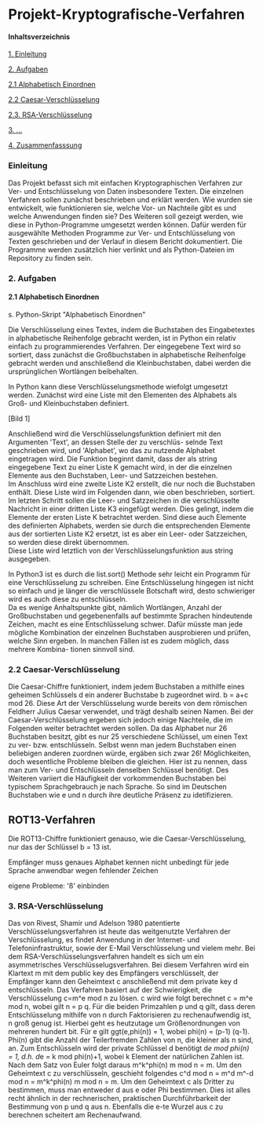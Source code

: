 # Projekt-Kryptografische-Verfahren

#### **Inhaltsverzeichnis**
[1. Einleitung](#Einl)

[2. Aufgaben](#Auf)

[2.1 Alphabetisch Einordnen](#Alph)

[2.2 Caesar-Verschlüsselung](#Cae)

[2.3. RSA-Verschlüsselung](#RSA)

[3. ...](#...)

[4. Zusammenfasssung](#Zusam)

### Einleitung<a name="Einl"></a>

Das Projekt befasst sich mit einfachen Kryptographischen Verfahren zur Ver- und Entschlüsselung von Daten insbesondere Texten. Die einzelnen Verfahren sollen zunächst beschrieben und erklärt werden. Wie wurden sie entwickelt, wie funktionieren sie, welche Vor- un Nachteile gibt es und welche Anwendungen finden sie?
Des Weiteren soll gezeigt werden, wie diese in Python-Programme umgesetzt werden können. Dafür werden für ausgewählte Methoden Programme zur Ver- und Entschlüsselung von Texten geschrieben und der Verlauf in diesem Bericht dokumentiert. Die Programme werden zusätzlich hier verlinkt und als Python-Dateien im Repository zu finden sein. 


### 2. Aufgaben<a name="Auf"></a>

#### 2.1 Alphabetisch Einordnen<a name="Aph"></a>

s. Python-Skript "Alphabetisch Einordnen"

Die Verschlüsselung eines Textes, indem die Buchstaben des Eingabetextes in alphabetische Reihenfolge gebracht werden, ist
in Python ein relativ einfach zu programmierendes Verfahren. Der eingegebene Text wird so sortiert, dass zunächst die 
Großbuchstaben in alphabetische Reihenfolge gebracht werden und anschließend die Kleinbuchstaben, dabei werden die
ursprünglichen Wortlängen beibehalten.<br />

In Python kann diese Verschlüsselungsmethode wiefolgt umgesetzt werden. Zunächst wird eine Liste mit den Elementen des
Alphabets als Groß- und Kleinbuchstaben definiert.<br>

[Bild 1] <br />

Anschließend wird die Verschlüsselungsfunktion definiert mit den Argumenten 'Text', an dessen Stelle der zu verschlüs-
selnde Text geschrieben wird, und 'Alphabet', wo das zu nutzende Alphabet eingetragen wird.
Die Funktion beginnt damit, dass der als string eingegebene Text zu einer Liste K gemacht wird, in der die einzelnen 
Elemente aus den Buchstaben, Leer- und Satzzeichen bestehen.<br>
Im Anschluss wird eine zweite Liste K2 erstellt, die nur noch die Buchstaben enthält.
Diese Liste wird im Folgenden dann, wie oben beschrieben, sortiert. Im letzten Schritt sollen die Leer- und Satzzeichen in
die verschlüsselte Nachricht in einer dritten Liste K3 eingefügt werden. Dies gelingt, indem die Elemente der ersten Liste
K betrachtet werden. Sind diese auch Elemente des definierten Alphabets, werden sie durch die entsprechenden Elemente aus
der sortierten Liste K2 ersetzt, ist es aber ein Leer- oder Satzzeichen, so werden diese direkt übernommen.<br> 
Diese Liste wird letztlich von der Verschlüsselungsfunktion aus string ausgegeben.<br />

In Python3 ist es durch die list.sort() Methode sehr leicht ein Programm für eine Verschlüsselung zu schreiben. Eine
Entschlüsselung hingegen ist nicht so einfach und je länger die verschlüssele Botschaft wird, desto schwieriger wird es 
auch diese zu entschlüsseln. <br>
Da es wenige Anhaltspunkte gibt, nämlich Wortlängen, Anzahl der Großbuchstaben und gegebenenfalls auf bestimmte Sprachen
hindeutende Zeichen, macht es eine Entschlüsselung schwer. Dafür müsste man jede mögliche Kombination der einzelnen 
Buchstaben ausprobieren und prüfen, welche Sinn ergeben. In manchen Fällen ist es zudem möglich, dass mehrere Kombina-
tionen sinnvoll sind.


### 2.2 Caesar-Verschlüsselung<a name="Cae"></a>

Die Caesar-Chiffre funktioniert, indem jedem Buchstaben a mithilfe eines geheimen Schlüssels d ein
anderer Buchstabe b zugeordnet wird.
b = a+c mod 26.
Diese Art der Verschlüsselung wurde bereits von dem römischen Feldherr Julius Caesar verwendet,
und trägt deshalb seinen Namen.
Bei der Caesar-Verschlüsselung ergeben sich jedoch einige Nachteile, die im Folgenden weiter
betrachtet werden sollen.
Da das Alphabet nur 26 Buchstaben besitzt, gibt es nur 25 verschiedene Schlüssel, um einen Text zu
ver- bzw. entschlüsseln.
Selbst wenn man jedem Buchstaben einen beliebigen anderen zuordnen würde, ergäben sich zwar
26! Möglichkeiten, doch wesentliche Probleme bleiben die gleichen. Hier ist zu nennen, dass man
zum Ver- und Entschlüsseln denselben Schlüssel benötigt. Des Weiteren variiert die Häufigkeit der
vorkommenden Buchstaben bei typischem Sprachgebrauch je nach Sprache. So sind im Deutschen
Buchstaben wie e und n durch ihre deutliche Präsenz zu idetifizieren.


## ROT13-Verfahren

Die ROT13-Chiffre funktioniert genauso, wie die Caesar-Verschlüsselung, nur das der Schlüssel b = 13 ist. 

Empfänger muss genaues Alphabet kennen
nicht unbedingt für jede Sprache anwendbar wegen fehlender Zeichen

eigene Probleme: 'ß' einbinden

### 3. RSA-Verschlüsselung<a name="RSA"></a>

Das von Rivest, Shamir und Adelson 1980 patentierte Verschlüsselungsverfahren ist heute das
weitgenutzte Verfahren der Verschlüsselung, es findet Anwendung in der Internet- und
Telefoninfrastruktur, sowie der E-Mail Verschlüsselung und vielem mehr.
Bei dem RSA-Verschlüsselungsverfahren handelt es sich um ein asymmetrisches
Verschlüsselugsverfahren. Bei diesem Verfahren wird ein Klartext m mit dem public key des
Empfängers verschlüsselt, der Empfänger kann den Geheimtext c anschließend mit dem private key d
entschlüsseln. Das Verfahren basiert auf der Schwierigkeit, die Verschlüsselung c=m^e mod n zu
lösen.
c wird wie folgt berechnet
c = m^e mod n,
wobei gilt
n = p q.
Für die beiden Primzahlen p und q gilt, dass deren Entschlüsselung mithilfe von n durch Faktorisieren
zu rechenaufwendig ist, n groß genug ist. Hierbei geht es heutzutage um Größenordnungen von
mehreren hundert bit.
Für e gilt
ggt(e,phi(n)) = 1,
wobei phi(n) = (p-1) (q-1).
Phi(n) gibt die Anzahl der Teilerfremden Zahlen von n, die kleiner als n sind, an.
Zum Entschlüsseln wird der private Schlüssel d benötigt
d*e mod phi(n) = 1, d.h.
d*e = k mod phi(n)+1,
wobei k Element der natürlichen Zahlen ist.
Nach dem Satz von Euler folgt daraus
m^k^phi(n) m mod n = m.
Um den Geheimtext c zu verschlüsseln, geschieht folgendes
c^d mod n = m^d m^-d mod n
= m^k^phi(n) m mod n
= m.
Um den Geheimtext c als Dritter zu bestimmen, muss man entweder d aus e oder Phi bestimmen.
Dies ist alles recht ähnlich in der rechnerischen, praktischen Durchführbarkeit der Bestimmung von p
und q aus n. Ebenfalls die e-te Wurzel aus c zu berechnen scheitert am Rechenaufwand.

